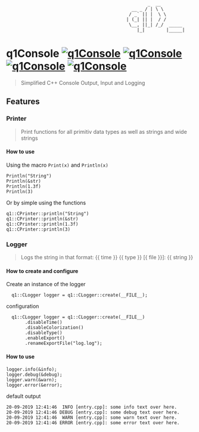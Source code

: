    
                                                         _  __         
                                                   __ _ / | \ \        
                                                  / _` || |  \ \       
                                                 | (_| || |  / /       
                                                  \__, ||_| /_/  _____ 
                                                     |_|        |_____|


# q1Console [![q1Console](https://img.shields.io/badge/Cpp-Console-blue?style=flat-square&logo=c%2B%2B&logoColor=White)](https://github.com/Qu1oX/q1Console) [![q1Console](https://img.shields.io/github/license/qu1ox/q1Console?style=flat-square)](https://github.com/Qu1oX/q1Console) [![q1Console](https://img.shields.io/github/v/release/qu1ox/q1Console?label=stable&style=flat-square)](https://github.com/Qu1oX/q1Console) [![q1Console](https://img.shields.io/github/v/release/qu1ox/q1Console?include_prereleases&label=beta&style=flat-square)](https://github.com/Qu1oX/q1Console)
> Simplified C++ Console Output, Input and Logging

## Features

### Printer
> Print functions for all primitiv data types as well as strings and wide strings

#### How to use
Using the macro `Print(x)` and `Println(x)` 
	
	Println("String")
	Println(&str)
	Println(1.3f)
	Println(3)
	
Or by simple using the functions

	q1::CPrinter::println("String")
	q1::CPrinter::println(&str)
	q1::CPrinter::println(1.3f)
	q1::CPrinter::println(3)


### Logger
> Logs the string in that format: {{ time }}  {{ type }} [{ file }}]: {{ string }}

#### How to create and configure
Create an instance of the logger
      
      q1::CLogger logger = q1::CLogger::create(__FILE__);
      
configuration   
    
      q1::CLogger logger = q1::CLogger::create(__FILE__)
		   .disableTime()
		   .disableColorization()
		   .disableType()
		   .enableExport()
		   .renameExportFile("log.log");

#### How to use
	
	logger.info(&info);
	logger.debug(&debug);
	logger.warn(&warn);
	logger.error(&error);
	
default output

	20-09-2019 12:41:46  INFO [entry.cpp]: some info text over here.
	20-09-2019 12:41:46 DEBUG [entry.cpp]: some debug text over here.
	20-09-2019 12:41:46  WARN [entry.cpp]: some warn text over here.
	20-09-2019 12:41:46 ERROR [entry.cpp]: some error text over here.
